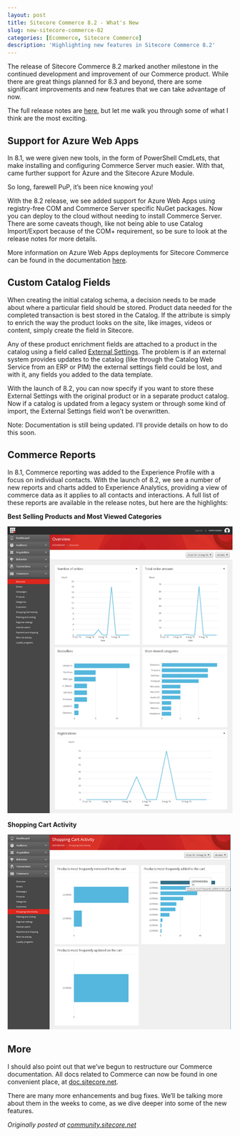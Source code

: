 ```yaml
---
layout: post
title: Sitecore Commerce 8.2 - What's New
slug: new-sitecore-commerce-82
categories: [Ecommerce, Sitecore Commerce]
description: 'Highlighting new features in Sitecore Commerce 8.2'
---
```


The release of Sitecore Commerce 8.2 marked another milestone in the continued development and improvement of our Commerce product. While there are great things planned for 8.3 and beyond, there are some significant improvements and new features that we can take advantage of now.

The full release notes are [here](http://commercesdn.sitecore.net/SCpbCS82/releasenotes/en-us/index.html), but let me walk you through some of what I think are the most exciting.

## Support for Azure Web Apps

In 8.1, we were given new tools, in the form of PowerShell CmdLets, that make installing and configuring Commerce Server much easier. With that, came further support for Azure and the Sitecore Azure Module. 

So long, farewell PuP, it’s been nice knowing you!

With the 8.2 release, we see added support for Azure Web Apps using registry-free COM and Commerce Server specific NuGet packages. Now you can deploy to the cloud without needing to install Commerce Server. There are some caveats though, like not being able to use Catalog Import/Export because of the COM+ requirement, so be sure to look at the release notes for more details.  

More information on Azure Web Apps deployments for Sitecore Commerce can be found in the documentation [here](http://commercesdn.sitecore.net/SCpbCS82/SitecoreCommerceDeploymentGuide/en-us/index.html#c_BuidingAzurePaaSDeployment.html).

## Custom Catalog Fields

When creating the initial catalog schema, a decision needs to be made about where a particular field should be stored. Product data needed for the completed transaction is best stored in the Catalog. If the attribute is simply to enrich the way the product looks on the site, like images, videos or content, simply create the field in Sitecore.

Any of these product enrichment fields are attached to a product in the catalog using a field called [External Settings](http://www.sitecore.net/learn/blogs/technical-blogs/kelly-heard/posts/2015/02/custom-product-attributes-and-the-externalsettings-field.aspx). The problem is if an external system provides updates to the catalog (like through the Catalog Web Service from an ERP or PIM) the external settings field could be lost, and with it, any fields you added to the data template. 

With the launch of 8.2, you can now specify if you want to store these External Settings with the original product or in a separate product catalog. Now if a catalog is updated from a legacy system or through some kind of import, the External Settings field won’t be overwritten.

Note: Documentation is still being updated. I’ll provide details on how to do this soon.

## Commerce Reports

In 8.1, Commerce reporting was added to the Experience Profile with a focus on individual contacts. With the launch of 8.2, we see a number of new reports and charts added to Experience Analytics, providing a view of commerce data as it applies to all contacts and interactions.  A full list of these reports are available in the release notes, but here are the highlights:

**Best Selling Products and Most Viewed Categories**

![](/public/images/82-reports-1.png)

**Shopping Cart Activity**

![](/public/images/82-reports-2.png)

## More

I should also point out that we’ve begun to restructure our Commerce documentation. All docs related to Commerce can now be found in one convenient place, at [doc.sitecore.net](https://doc.sitecore.net/sitecore_commerce).

There are many more enhancements and bug fixes. We’ll be talking more about them in the weeks to come, as we dive deeper into some of the new features.

*Originally posted at [community.sitecore.net](https://community.sitecore.net/technical_blogs/b/the_commerce_experience/posts/what-39-s-new-in-sitecore-commerce-8-2)*
